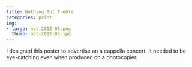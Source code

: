 ```yaml
---
title: Nothing But Treble
categories: print
img:
- large: nbt-2012-05.png
  thumb: nbt-2012-05.jpg
---
```


I designed this poster to advertise an a cappella concert. It needed to be eye-catching even when produced on a photocopier.
